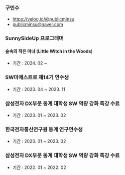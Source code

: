 ### 구민수
- https://velog.io/@publicminsu <br/>
- publicminsu@naver.com

### SunnySideUp 프로그래머
#### 숲속의 작은 마녀 (Little Witch in the Woods)
- 기간 : 2024. 02 ~ 

### SW마에스트로 제14기 연수생
- 기간 : 2023. 04 ~ 2023. 11 <br/>

### 삼성전자 DX부문 동계 대학생 SW 역량 강화 특강 수료
- 기간 : 2023. 01 ~ 2023. 02 <br/>

### 한국전자통신연구원 동계 연구연수생 
- 기간 : 2023. 01 ~ 2023. 02 <br/>

### 삼성전자 DX부문 동계 대학생 SW 역량 강화 특강 수료
- 기간 : 2022. 01 ~ 2022. 02 <br/>
